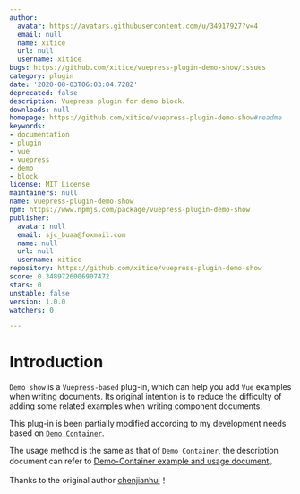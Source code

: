 ```yaml
---
author:
  avatar: https://avatars.githubusercontent.com/u/34917927?v=4
  email: null
  name: xitice
  url: null
  username: xitice
bugs: https://github.com/xitice/vuepress-plugin-demo-show/issues
category: plugin
date: '2020-08-03T06:03:04.728Z'
deprecated: false
description: Vuepress plugin for demo block.
downloads: null
homepage: https://github.com/xitice/vuepress-plugin-demo-show#readme
keywords:
- documentation
- plugin
- vue
- vuepress
- demo
- block
license: MIT License
maintainers: null
name: vuepress-plugin-demo-show
npm: https://www.npmjs.com/package/vuepress-plugin-demo-show
publisher:
  avatar: null
  email: sjc_buaa@foxmail.com
  name: null
  url: null
  username: xitice
repository: https://github.com/xitice/vuepress-plugin-demo-show
score: 0.3489726006907472
stars: 0
unstable: false
version: 1.0.0
watchers: 0

---
```


# Introduction

`Demo show` is a `Vuepress-based` plug-in, which can help you add `Vue` examples when writing documents. Its original intention is to reduce the difficulty of adding some related examples when writing component documents.

This plug-in is been partially modified according to my development needs based on [`Demo Container`](https://github.com/calebman/vuepress-plugin-demo-container).

The usage method is the same as that of `Demo Container`, the description document can refer to [Demo-Container example and usage document](https://docs.chenjianhui.site/vuepress-plugin-demo-container/zh/)。

Thanks to the original author [chenjianhui](https://github.com/calebman/vuepress-plugin-demo-container)！
